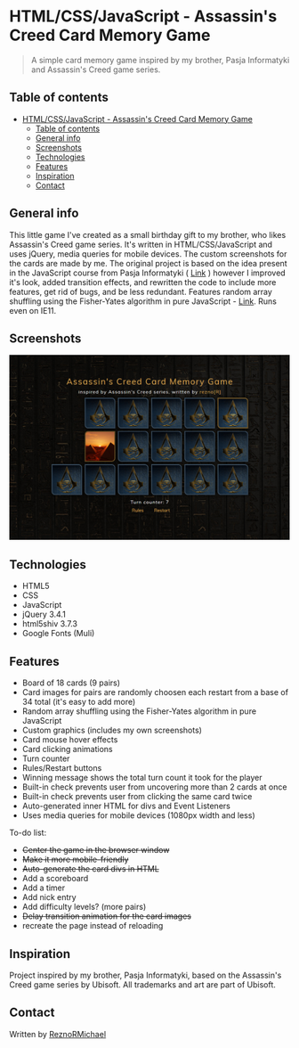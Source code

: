 # HTML/CSS/JavaScript - Assassin's Creed Card Memory Game

> A simple card memory game inspired by my brother, Pasja Informatyki and Assassin's Creed game series.

## Table of contents

- [HTML/CSS/JavaScript - Assassin's Creed Card Memory Game](#htmlcssjavascript---assassins-creed-card-memory-game)
  - [Table of contents](#table-of-contents)
  - [General info](#general-info)
  - [Screenshots](#screenshots)
  - [Technologies](#technologies)
  - [Features](#features)
  - [Inspiration](#inspiration)
  - [Contact](#contact)

## General info

This little game I've created as a small birthday gift to my brother, who likes Assassin's Creed game series. It's written in HTML/CSS/JavaScript and uses jQuery, media queries for mobile devices. The custom screenshots for the cards are made by me. The original project is based on the idea present in the JavaScript course from Pasja Informatyki ( [Link](https://www.youtube.com/watch?v=edNqTubHUU0) ) however I improved it's look, added transition effects, and rewritten the code to include more features, get rid of bugs, and be less redundant. Features random array shuffling using the Fisher-Yates algorithm in pure JavaScript - [Link](https://bost.ocks.org/mike/shuffle/). Runs even on IE11.

## Screenshots

![Example screenshot](./img/screen1.jpg)

## Technologies

- HTML5
- CSS
- JavaScript
- jQuery 3.4.1
- html5shiv 3.7.3
- Google Fonts (Muli)

## Features

- Board of 18 cards (9 pairs)
- Card images for pairs are randomly choosen each restart from a base of 34 total (it's easy to add more)
- Random array shuffling using the Fisher-Yates algorithm in pure JavaScript
- Custom graphics (includes my own screenshots)
- Card mouse hover effects
- Card clicking animations
- Turn counter
- Rules/Restart buttons
- Winning message shows the total turn count it took for the player
- Built-in check prevents user from uncovering more than 2 cards at once
- Built-in check prevents user from clicking the same card twice
- Auto-generated inner HTML for divs and Event Listeners
- Uses media queries for mobile devices (1080px width and less)

To-do list:

- ~~Center the game in the browser window~~
- ~~Make it more mobile-friendly~~
- ~~Auto-generate the card divs in HTML~~
- Add a scoreboard
- Add a timer
- Add nick entry
- Add difficulty levels? (more pairs)
- ~~Delay transition animation for the card images~~
- recreate the page instead of reloading

## Inspiration

Project inspired by my brother, Pasja Informatyki, based on the Assassin's Creed game series by Ubisoft. All trademarks and art are part of Ubisoft.

## Contact

Written by [ReznoRMichael](https://github.com/ReznoRMichael)
